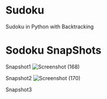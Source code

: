 # Sudoku
 Sudoku in Python with Backtracking
 
 
 
 # Sodoku SnapShots
 Snapshot1
![Screenshot (168)](https://user-images.githubusercontent.com/31153225/105998989-2deffa80-60d3-11eb-9726-cd8881a77f97.png)





Snapshot2
![Screenshot (170)](https://user-images.githubusercontent.com/31153225/105997167-4d862380-60d1-11eb-9d32-0371bb4baef7.png)

Snapshot3


